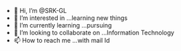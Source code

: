 - 👋 Hi, I’m @SRK-GL
- 👀 I’m interested in ...learning new things
- 🌱 I’m currently learning ...pursuing
- 💞️ I’m looking to collaborate on ...Information Technology
- 📫 How to reach me ...with mail Id

<!---
SRK-GL/SRK-GL is a ✨ special ✨ repository because its `README.md` (this file) appears on your GitHub profile.
You can click the Preview link to take a look at your changes.
--->
